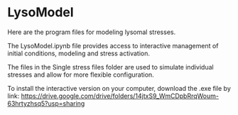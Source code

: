 # LysoModel
Here are the program files for modeling lysomal stresses. 

The LysoModel.ipynb file provides access to interactive management of initial conditions, modeling and stress activation.

The files in the Single stress files folder are used to simulate individual stresses and allow for more flexible configuration.

To install the interactive version on your computer, download the .exe file by link:
https://drive.google.com/drive/folders/14jtxS9_WmCDpbRrqWoum-63hrtyzhsq5?usp=sharing
